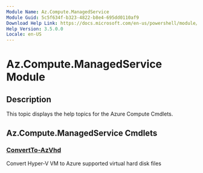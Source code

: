 ```yaml
---
Module Name: Az.Compute.ManagedService
Module Guid: 5c5f634f-b323-4822-b8e4-695dd0110af9
Download Help Link: https://docs.microsoft.com/en-us/powershell/module/az.compute.managedservice
Help Version: 3.5.0.0
Locale: en-US
---
```


# Az.Compute.ManagedService Module
## Description
This topic displays the help topics for the Azure Compute Cmdlets.

## Az.Compute.ManagedService Cmdlets
### [ConvertTo-AzVhd](ConvertTo-AzVhd.md)
Convert Hyper-V VM to Azure supported virtual hard disk files


